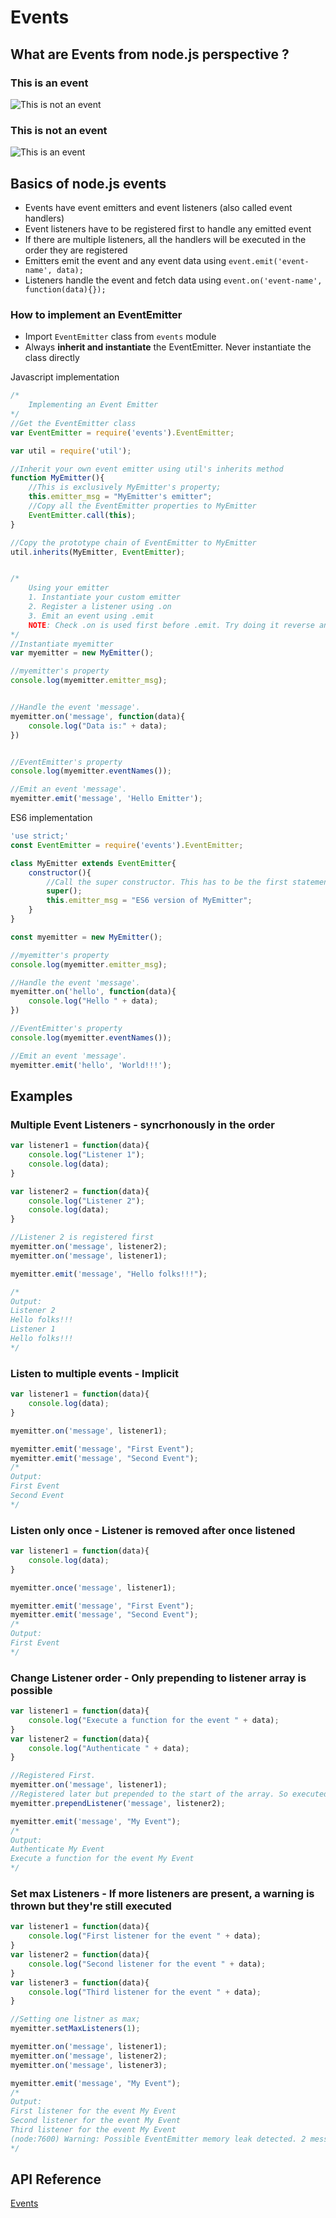 # Events

## What are Events from node.js perspective ?

### This is an event
![This is not an event](nodejs_events_right.png)

### This is **not** an event
![This is an event](nodejs_events_wrong.png)


## Basics of node.js events

 - Events have event emitters and event listeners (also called event handlers)
 - Event listeners have to be registered first to handle any emitted event
 - If there are multiple listeners, all the handlers will be executed in the order they are registered
 - Emitters emit the event and any event data using `event.emit('event-name', data);`
 - Listeners handle the event and fetch data using `event.on('event-name', function(data){});`

### How to implement an EventEmitter

 - Import `EventEmitter` class from `events` module
 - Always **inherit and instantiate** the EventEmitter. Never instantiate the class directly

Javascript implementation

```javascript
/*
	Implementing an Event Emitter
*/
//Get the EventEmitter class
var EventEmitter = require('events').EventEmitter;

var util = require('util');

//Inherit your own event emitter using util's inherits method
function MyEmitter(){
	//This is exclusively MyEmitter's property;
	this.emitter_msg = "MyEmitter's emitter";
	//Copy all the EventEmitter properties to MyEmitter
	EventEmitter.call(this);
}

//Copy the prototype chain of EventEmitter to MyEmitter
util.inherits(MyEmitter, EventEmitter); 	


/*
	Using your emitter
	1. Instantiate your custom emitter
	2. Register a listener using .on
	3. Emit an event using .emit
	NOTE: Check .on is used first before .emit. Try doing it reverse and check
*/
//Instantiate myemitter
var myemitter = new MyEmitter();

//myemitter's property
console.log(myemitter.emitter_msg);


//Handle the event 'message'. 
myemitter.on('message', function(data){
	console.log("Data is:" + data);
})


//EventEmitter's property
console.log(myemitter.eventNames());

//Emit an event 'message'. 
myemitter.emit('message', 'Hello Emitter');
```


ES6 implementation
```javascript
'use strict;'
const EventEmitter = require('events').EventEmitter;

class MyEmitter extends EventEmitter{
	constructor(){
		//Call the super constructor. This has to be the first statement.
		super();
		this.emitter_msg = "ES6 version of MyEmitter";
	}
}

const myemitter = new MyEmitter();

//myemitter's property
console.log(myemitter.emitter_msg);

//Handle the event 'message'. 
myemitter.on('hello', function(data){
	console.log("Hello " + data);
})

//EventEmitter's property
console.log(myemitter.eventNames());

//Emit an event 'message'. 
myemitter.emit('hello', 'World!!!');

```

## Examples
### Multiple Event Listeners - syncrhonously in the order

```javascript
var listener1 = function(data){
	console.log("Listener 1");
	console.log(data);
}

var listener2 = function(data){
	console.log("Listener 2");
	console.log(data);
}

//Listener 2 is registered first
myemitter.on('message', listener2);
myemitter.on('message', listener1);

myemitter.emit('message', "Hello folks!!!");

/*
Output:
Listener 2
Hello folks!!!
Listener 1
Hello folks!!!
*/
```

### Listen to multiple events - Implicit
```javascript
var listener1 = function(data){
	console.log(data);
}

myemitter.on('message', listener1);

myemitter.emit('message', "First Event");
myemitter.emit('message', "Second Event");
/*
Output:
First Event
Second Event
*/
```
### Listen only once - Listener is removed after once listened
```javascript
var listener1 = function(data){
	console.log(data);
}

myemitter.once('message', listener1);

myemitter.emit('message', "First Event");
myemitter.emit('message', "Second Event");
/*
Output:
First Event
*/
```

### Change Listener order - Only prepending to listener array is possible
```javascript
var listener1 = function(data){
	console.log("Execute a function for the event " + data);
}
var listener2 = function(data){
	console.log("Authenticate " + data);
}

//Registered First.
myemitter.on('message', listener1);
//Registered later but prepended to the start of the array. So executed first
myemitter.prependListener('message', listener2);

myemitter.emit('message', "My Event");
/*
Output:
Authenticate My Event
Execute a function for the event My Event
*/
```

### Set max Listeners - If more listeners are present, a warning is thrown but they're still executed
```javascript
var listener1 = function(data){
	console.log("First listener for the event " + data);
}
var listener2 = function(data){
	console.log("Second listener for the event " + data);
}
var listener3 = function(data){
	console.log("Third listener for the event " + data);
}

//Setting one listner as max;
myemitter.setMaxListeners(1);

myemitter.on('message', listener1);
myemitter.on('message', listener2);
myemitter.on('message', listener3);

myemitter.emit('message', "My Event");
/*
Output:
First listener for the event My Event
Second listener for the event My Event
Third listener for the event My Event
(node:7600) Warning: Possible EventEmitter memory leak detected. 2 message listeners added. Use emitter.setMaxListeners() to increase limit
*/
```

## API Reference

[Events](https://nodejs.org/api/events.html)